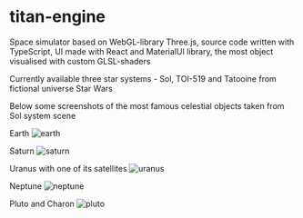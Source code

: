 # titan-engine

Space simulator based on WebGL-library Three.js, source code written with TypeScript, UI made with React and MaterialUI library, the most object visualised with custom GLSL-shaders

Currently available three star systems - Sol, TOI-519 and Tatooine from fictional universe Star Wars

Below some screenshots of the most famous celestial objects taken from Sol system scene

Earth
![earth](https://github.com/user-attachments/assets/3c87abd8-790e-4ea4-b541-cfd094f0b600)

Saturn
![saturn](https://github.com/user-attachments/assets/42de41d2-fa33-4ae8-89c3-4655e7b89612)

Uranus with one of its satellites
![uranus](https://github.com/user-attachments/assets/dbf32848-bc4f-442e-8c29-f3a3a295b484)

Neptune
![neptune](https://github.com/user-attachments/assets/45ee5775-8b7d-4d0a-b0da-5d43b662d4a0)

Pluto and Charon
![pluto](https://github.com/user-attachments/assets/cfec26e7-d187-44a5-bedd-507374ccc5e5)
